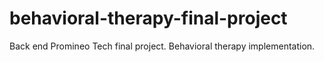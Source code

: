# behavioral-therapy-final-project
Back end Promineo Tech final project. Behavioral therapy implementation.
